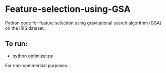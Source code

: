 # Feature-selection-using-GSA
Python code for feature selection using gravitational search algorithm (GSA) on the IRIS dataset.

## To run:
- python optimizer.py

For non-commercial purposes.


